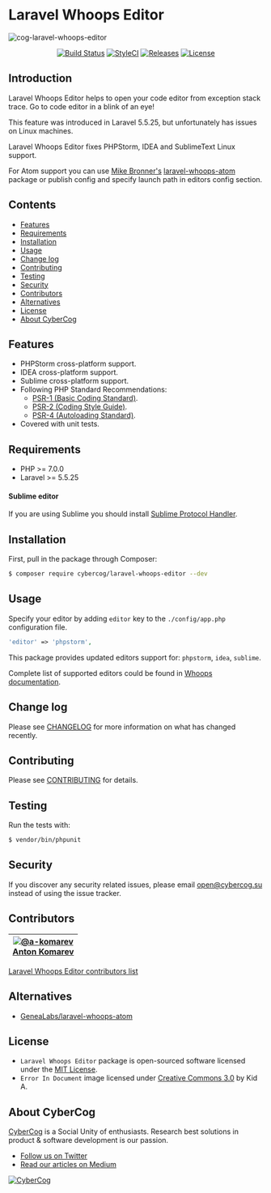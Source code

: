 # Laravel Whoops Editor

![cog-laravel-whoops-editor](https://user-images.githubusercontent.com/1849174/34025716-77df6958-e162-11e7-858a-f2196f4e2372.png)

<p align="center">
<a href="https://travis-ci.org/cybercog/laravel-whoops-editor"><img src="https://img.shields.io/travis/cybercog/laravel-whoops-editor/master.svg?style=flat-square" alt="Build Status"></a>
<a href="https://styleci.io/repos/114317434"><img src="https://styleci.io/repos/114317434/shield" alt="StyleCI"></a>
<a href="https://github.com/cybercog/laravel-whoops-editor/releases"><img src="https://img.shields.io/github/release/cybercog/laravel-whoops-editor.svg?style=flat-square" alt="Releases"></a>
<a href="https://github.com/cybercog/laravel-whoops-editor/blob/master/LICENSE"><img src="https://img.shields.io/github/license/cybercog/laravel-whoops-editor.svg?style=flat-square" alt="License"></a>
</p>

## Introduction

Laravel Whoops Editor helps to open your code editor from exception stack trace. Go to code editor in a blink of an eye!

This feature was introduced in Laravel 5.5.25, but unfortunately has issues on Linux machines.

Laravel Whoops Editor fixes PHPStorm, IDEA and SublimeText Linux support.

For Atom support you can use [Mike Bronner's](https://github.com/mikebronner) [laravel-whoops-atom](https://github.com/GeneaLabs/laravel-whoops-atom) package or publish config and specify launch path in editors config section.

## Contents

- [Features](#features)
- [Requirements](#requirements)
- [Installation](#installation)
- [Usage](#usage)
- [Change log](#change-log)
- [Contributing](#contributing)
- [Testing](#testing)
- [Security](#security)
- [Contributors](#contributors)
- [Alternatives](#alternatives)
- [License](#license)
- [About CyberCog](#about-cybercog)

## Features

- PHPStorm cross-platform support.
- IDEA cross-platform support.
- Sublime cross-platform support.
- Following PHP Standard Recommendations:
  - [PSR-1 (Basic Coding Standard)](http://www.php-fig.org/psr/psr-1/).
  - [PSR-2 (Coding Style Guide)](http://www.php-fig.org/psr/psr-2/).
  - [PSR-4 (Autoloading Standard)](http://www.php-fig.org/psr/psr-4/).
- Covered with unit tests.

## Requirements

- PHP >= 7.0.0
- Laravel >= 5.5.25

#### Sublime editor

If you are using Sublime you should install [Sublime Protocol Handler](https://github.com/thecotne/subl-protocol).

## Installation

First, pull in the package through Composer:

```sh
$ composer require cybercog/laravel-whoops-editor --dev
```

## Usage

Specify your editor by adding `editor` key to the `./config/app.php` configuration file.

```php
'editor' => 'phpstorm',
```

This package provides updated editors support for: `phpstorm`, `idea`, `sublime`.

Complete list of supported editors could be found in [Whoops documentation](https://github.com/filp/whoops/blob/master/docs/Open%20Files%20In%20An%20Editor.md).

## Change log

Please see [CHANGELOG](CHANGELOG.md) for more information on what has changed recently.

## Contributing

Please see [CONTRIBUTING](CONTRIBUTING.md) for details.

## Testing

Run the tests with:

```sh
$ vendor/bin/phpunit
```

## Security

If you discover any security related issues, please email open@cybercog.su instead of using the issue tracker.

## Contributors

| <a href="https://github.com/a-komarev">![@a-komarev](https://avatars.githubusercontent.com/u/1849174?s=110)<br />Anton Komarev</a> |
| :---: |

[Laravel Whoops Editor contributors list](../../contributors)

## Alternatives

- [GeneaLabs/laravel-whoops-atom](https://github.com/GeneaLabs/laravel-whoops-atom) 

## License

- `Laravel Whoops Editor` package is open-sourced software licensed under the [MIT License](LICENSE).
- `Error In Document` image licensed under [Creative Commons 3.0](https://creativecommons.org/licenses/by/3.0/us/) by Kid A.

## About CyberCog

[CyberCog](http://www.cybercog.ru) is a Social Unity of enthusiasts. Research best solutions in product & software development is our passion.

- [Follow us on Twitter](https://twitter.com/cybercog)
- [Read our articles on Medium](https://medium.com/cybercog)

<a href="http://cybercog.ru"><img src="https://cloud.githubusercontent.com/assets/1849174/18418932/e9edb390-7860-11e6-8a43-aa3fad524664.png" alt="CyberCog"></a>

